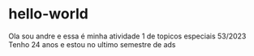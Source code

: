 # hello-world
Ola sou andre e essa é minha atividade 1 de topicos especiais 53/2023
Tenho 24 anos e estou no ultimo semestre de ads
